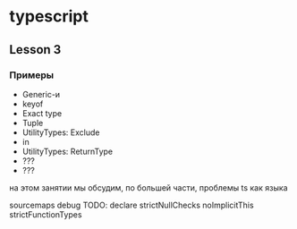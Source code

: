 # typescript

## Lesson 3

### Примеры
 - Generic-и
 - keyof
 - Exact type
 - Tuple
 - UtilityTypes: Exclude
 - in
 - UtilityTypes: ReturnType
 - ???
 - ???




на этом занятии мы обсудим, по большей части, проблемы ts как языка


sourcemaps
debug
TODO: declare
strictNullChecks
noImplicitThis
strictFunctionTypes